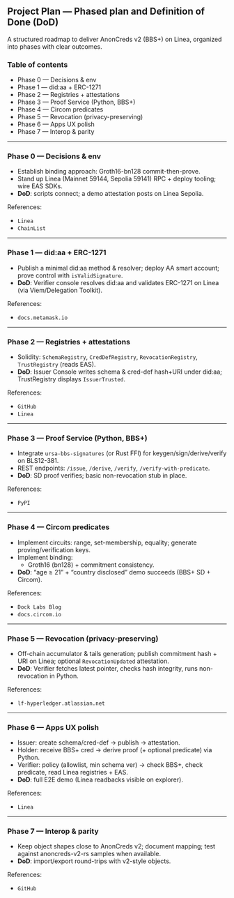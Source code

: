 ## Project Plan — Phased plan and Definition of Done (DoD)

A structured roadmap to deliver AnonCreds v2 (BBS+) on Linea, organized into phases with clear outcomes.

### Table of contents
- Phase 0 — Decisions & env
- Phase 1 — did:aa + ERC-1271
- Phase 2 — Registries + attestations
- Phase 3 — Proof Service (Python, BBS+)
- Phase 4 — Circom predicates
- Phase 5 — Revocation (privacy-preserving)
- Phase 6 — Apps UX polish
- Phase 7 — Interop & parity

---

### Phase 0 — Decisions & env
- Establish binding approach: Groth16-bn128 commit-then-prove.
- Stand up Linea (Mainnet 59144, Sepolia 59141) RPC + deploy tooling; wire EAS SDKs.
- **DoD**: scripts connect; a demo attestation posts on Linea Sepolia.

References:
- `Linea`
- `ChainList`

---

### Phase 1 — did:aa + ERC-1271
- Publish a minimal did:aa method & resolver; deploy AA smart account; prove control with `isValidSignature`.
- **DoD**: Verifier console resolves did:aa and validates ERC-1271 on Linea (via Viem/Delegation Toolkit).

References:
- `docs.metamask.io`

---

### Phase 2 — Registries + attestations
- Solidity: `SchemaRegistry`, `CredDefRegistry`, `RevocationRegistry`, `TrustRegistry` (reads EAS).
- **DoD**: Issuer Console writes schema & cred-def hash+URI under did:aa; TrustRegistry displays `IssuerTrusted`.

References:
- `GitHub`
- `Linea`

---

### Phase 3 — Proof Service (Python, BBS+)
- Integrate `ursa-bbs-signatures` (or Rust FFI) for keygen/sign/derive/verify on BLS12-381.
- REST endpoints: `/issue`, `/derive`, `/verify`, `/verify-with-predicate`.
- **DoD**: SD proof verifies; basic non-revocation stub in place.

References:
- `PyPI`

---

### Phase 4 — Circom predicates
- Implement circuits: range, set-membership, equality; generate proving/verification keys.
- Implement binding:
  - Groth16 (bn128) + commitment consistency.
- **DoD**: “age ≥ 21” + “country disclosed” demo succeeds (BBS+ SD + Circom).

References:
- `Dock Labs Blog`
- `docs.circom.io`

---

### Phase 5 — Revocation (privacy-preserving)
- Off-chain accumulator & tails generation; publish commitment hash + URI on Linea; optional `RevocationUpdated` attestation.
- **DoD**: Verifier fetches latest pointer, checks hash integrity, runs non-revocation in Python.

References:
- `lf-hyperledger.atlassian.net`

---

### Phase 6 — Apps UX polish
- Issuer: create schema/cred-def → publish → attestation.
- Holder: receive BBS+ cred → derive proof (+ optional predicate) via Python.
- Verifier: policy (allowlist, min schema ver) → check BBS+, check predicate, read Linea registries + EAS.
- **DoD**: full E2E demo (Linea readbacks visible on explorer).

References:
- `Linea`

---

### Phase 7 — Interop & parity
- Keep object shapes close to AnonCreds v2; document mapping; test against anoncreds-v2-rs samples when available.
- **DoD**: import/export round-trips with v2-style objects.

References:
- `GitHub`

